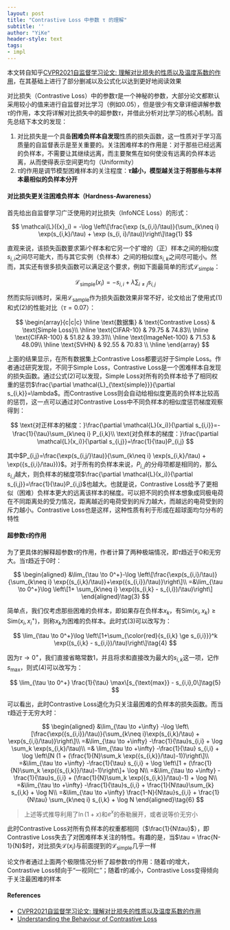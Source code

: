 ```yaml
---
layout: post
title: "Contrastive Loss 中参数 τ 的理解"
subtitle: ''
author: "YiKe"
header-style: text
tags:
- impl
---
```


本文转自知乎[CVPR2021自监督学习论文: 理解对比损失的性质以及温度系数的作用](https://zhuanlan.zhihu.com/p/357071960)，在其基础上进行了部分删减以及公式化以达到更好地阅读效果

对比损失（Contrastive Loss）中的参数$\tau$是一个神秘的参数，大部分论文都默认采用较小的值来进行自监督对比学习（例如0.05），但是很少有文章详细讲解参数$\tau$的作用，本文将详解对比损失中的超参数$\tau$，并借此分析对比学习的核心机制。首先总结下本文的发现：

1.  对比损失是一个具备**困难负样本自发现**性质的损失函数，这一性质对于学习高质量的自监督表示是至关重要的。关注困难样本的作用是：对于那些已经远离的负样本，不需要让其继续远离，而主要聚焦在如何使没有远离的负样本远离，从而使得表示空间更均匀（Uniformity）
2.  $\tau$的作用是调节模型困难样本的关注程度：**$\tau$越小，模型越关注于将那些与本样本最相似的负样本分开**

#### 对比损失更关注困难负样本（Hardness-Awareness）

首先给出自监督学习广泛使用的对比损失（InfoNCE Loss）的形式：

$$ \mathcal{L}({x}_i) = -\log \left\[\frac{\exp (s_{i,i}/\tau)}{\sum_{k\neq i} \exp(s_{i,k}/\tau) + \exp (s_{i, i}/\tau)}\right\]\tag{1} $$

直观来说，该损失函数要求第$i$个样本和它另一个扩增的（正）样本之间的相似度$s_{i,i}$之间尽可能大，而与其它实例（负样本）之间的相似度$s_{i,k}$之间尽可能小。然而，其实还有很多损失函数可以满足这个要求，例如下面最简单的形式$\mathcal{L}_{\text{simple}}$：

$$ \mathcal{L}_{\text{simple}}({x}_i) = -s_{i,i} + \lambda \sum_{i\neq j}s_{i,j}\tag{2} $$

然而实际训练时，采用$\mathcal{L}_{\text{sample}}$作为损失函数效果非常不好，论文给出了使用式(1)和式(2)的性能对比（$\tau=0.07$）：

$$ \begin{array}{c|c|c} \hline \text{数据集} & \text{Contrastive Loss} & \text{Simple Loss}\\ \hline \text{CIFAR-10} & 79.75 & 74.83\\ \hline \text{CIFAR-100} & 51.82 & 39.31\\ \hline \text{ImageNet-100} & 71.53 & 48.09\\ \hline \text{SVHN} & 92.55 & 70.83 \\ \hline \end{array} $$

上面的结果显示，在所有数据集上Contrastive Loss都要远好于Simple Loss。作者通过研究发现，不同于Simple Loss，Contrastive Loss是一个困难样本自发现的损失函数。通过公式(2)可以发现，Simple Loss对所有的负样本给予了相同权重的惩罚$\frac{\partial \mathcal{L}_{\text{simple}}}{\partial s_{i,k}}=\lambda$。而Contrastive Loss则会自动给相似度更高的负样本比较高的惩罚，这一点可以通过对Contrastive Loss中不同负样本的相似度惩罚梯度观察得到：

$$ \text{对正样本的梯度：}\frac{\partial \mathcal{L}(x_i)}{\partial s_{i,i}}=-\frac{1}{\tau}\sum_{k\neq i} P_{i,k}\\ \text{对负样本的梯度：}\frac{\partial \mathcal{L}(x_i)}{\partial s_{i,j}}=\frac{1}{\tau}P_{i,j} $$

其中$P_{i,j}=\frac{\exp(s_{i,j/}\tau)}{\sum_{k\neq i} \exp(s_{i,k}/\tau) + \exp({s_{i,i}/\tau})}$。对于所有的负样本来说，$P_{i,j}$的分母项都是相同的，那么$s_{i,j}$越大，则负样本的梯度项$\frac{\partial \mathcal{L}(x_i)}{\partial s_{i,j}}=\frac{1}{\tau}P_{i,j}$也越大。也就是说，Contrastive Loss给予了更相似（困难）负样本更大的远离该样本的梯度。可以把不同的负样本想象成同极电荷在不同距离处的受力情况，距离越近的电荷受到的斥力越大，而越远的电荷受到的斥力越小。Contrastive Loss也是这样，这种性质有利于形成在超球面均匀分布的特性

#### 超参数$\tau$的作用

为了更具体的解释超参数$\tau$的作用，作者计算了两种极端情况，即$\tau$趋近于0和无穷大。当$\tau$趋近于0时：

$$ \begin{aligned} &\lim_{\tau \to 0^+}-\log \left\[\frac{\exp(s_{i,i}/\tau)}{\sum_{k\neq i} \exp{(s_{i,k}/\tau)}+\exp({s_{i,i}}/\tau)}\right\]\\ =&\lim_{\tau \to 0^+}\log \left\[1+ \sum_{k\neq i} \exp((s_{i,k} - s_{i,i})/\tau)\right\] \end{aligned}\tag{3} $$

简单点，我们仅考虑那些困难的负样本，即如果存在负样本$x_k$，有$\text{Sim}(x_i, x_k)\ge \text{Sim}(x_i,x_i^+)$，则称$x_k$为困难的负样本。此时式(3)可以改写为：

$$ \lim_{\tau \to 0^+}\log \left\[1+\sum_{\color{red}{s_{i,k} \ge s_{i,i}}}^k \exp((s_{i,k} - s_{i,i})/\tau)\right\]\tag{4} $$

因为$\tau \to 0^+$，我们直接省略常数1，并且将求和直接改为最大的$s_{i,k}$这一项，记作$s_{\text{max}}$，则式(4)可以改写为：

$$ \lim_{\tau \to 0^+} \frac{1}{\tau} \max\[s_{\text{max}} - s_{i,i},0\]\tag{5} $$

可以看出，此时Contrastive Loss退化为只关注最困难的负样本的损失函数。而当$\tau$趋近于无穷大时：

$$ \begin{aligned} &\lim_{\tau \to +\infty} -\log \left\[\frac{\exp({s_{i,i}}/\tau)}{\sum_{k\neq i}\exp(s_{i,k}/\tau) + \exp(s_{i,i}/\tau)}\right\]\\ =&\lim_{\tau \to +\infty} -\frac{1}{\tau}s_{i,i} + \log \sum_k \exp(s_{i,k}/\tau)\\ =& \lim_{\tau \to +\infty} -\frac{1}{\tau} s_{i,i} + \log \left\[N (1 + (\frac{1}{N}\sum_k \exp({s_{i,k}}/\tau)-1))\right\]\\ =&\lim_{\tau \to +\infty} -\frac{1}{\tau} s_{i,i} + \log \left\[1 + (\frac{1}{N}\sum_k \exp({s_{i,k}}/\tau)-1)\right\]+ \log N\\ =&\lim_{\tau \to +\infty} -\frac{1}{\tau}s_{i,i} + (\frac{1}{N}\sum_k \exp({s_{i,k}}/\tau)-1) + \log N\\ =&\lim_{\tau \to +\infty} -\frac{1}{\tau}s_{i,i} + \frac{1}{N\tau}\sum_{k} s_{i,k} + \log N\\ =&\lim_{\tau \to +\infty} \frac{1-N}{N\tau}s_{i,i} + \frac{1}{N\tau} \sum_{k\neq i} s_{i,k} + \log N \end{aligned}\tag{6} $$

> 上述等式推导利用了$\ln(1+x)$和$e^x$的泰勒展开，或者说等价无穷小

此时Contrastive Loss对所有负样本的权重都相同（$\frac{1}{N\tau}$），即Contrastive Loss失去了对困难样本关注的特性。有趣的是，当$\tau = \frac{N-1}{N}$时，对比损失$\mathcal{L}(x_i)$与前面提到的$\mathcal{L}_{\text{simple}}$几乎一样

论文作者通过上面两个极限情况分析了超参数$\tau$的作用：随着$\tau$的增大，Contrastive Loss倾向于“一视同仁”；随着$\tau$的减小，Contrastive Loss变得倾向于关注最困难的样本

#### References

+   [CVPR2021自监督学习论文: 理解对比损失的性质以及温度系数的作用](https://zhuanlan.zhihu.com/p/357071960)
+   [Understanding the Behaviour of Contrastive Loss](https://arxiv.org/pdf/2012.09740.pdf)

